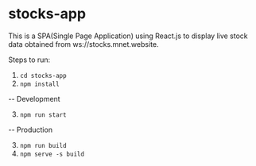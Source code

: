 # stocks-app


This is a SPA(Single Page Application) using React.js to display live stock data obtained from ws://stocks.mnet.website.

Steps to run:

1. ```cd stocks-app ```
2. ```npm install ```

-- Development

3. ``` npm run start ```

-- Production

3. ``` npm run build ```
4. ``` npm serve -s build ```
